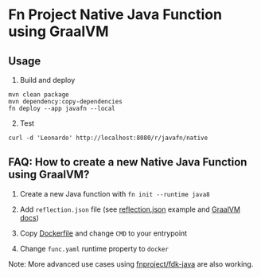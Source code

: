 # Fn Project Native Java Function using GraalVM

## Usage

1. Build and deploy

```
mvn clean package
mvn dependency:copy-dependencies
fn deploy --app javafn --local
```

2. Test

```
curl -d 'Leonardo' http://localhost:8080/r/javafn/native
```

## FAQ: How to create a new Native Java Function using GraalVM?

1. Create a new Java function with `fn init --runtime java8`

2. Add `reflection.json` file (see [reflection.json](reflection.json) example and [GraalVM docs](https://github.com/oracle/graal/blob/master/substratevm/REFLECTION.md))

3. Copy [Dockerfile](Dockerfile) and change `CMD` to your entrypoint

4. Change `func.yaml` runtime property to `docker`

Note: More advanced use cases using [fnproject/fdk-java](https://github.com/fnproject/fdk-java) are also working.